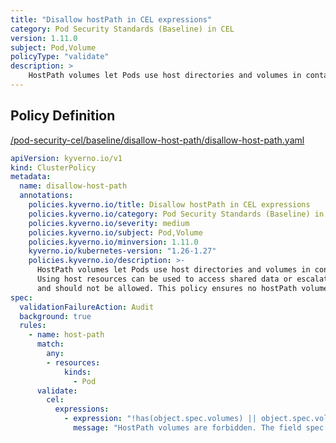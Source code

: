 ```yaml
---
title: "Disallow hostPath in CEL expressions"
category: Pod Security Standards (Baseline) in CEL
version: 1.11.0
subject: Pod,Volume
policyType: "validate"
description: >
    HostPath volumes let Pods use host directories and volumes in containers. Using host resources can be used to access shared data or escalate privileges and should not be allowed. This policy ensures no hostPath volumes are in use.
---
```


## Policy Definition
<a href="https://github.com/kyverno/policies/raw/main//pod-security-cel/baseline/disallow-host-path/disallow-host-path.yaml" target="-blank">/pod-security-cel/baseline/disallow-host-path/disallow-host-path.yaml</a>

```yaml
apiVersion: kyverno.io/v1
kind: ClusterPolicy
metadata:
  name: disallow-host-path
  annotations:
    policies.kyverno.io/title: Disallow hostPath in CEL expressions
    policies.kyverno.io/category: Pod Security Standards (Baseline) in CEL
    policies.kyverno.io/severity: medium
    policies.kyverno.io/subject: Pod,Volume
    policies.kyverno.io/minversion: 1.11.0
    kyverno.io/kubernetes-version: "1.26-1.27"
    policies.kyverno.io/description: >-
      HostPath volumes let Pods use host directories and volumes in containers.
      Using host resources can be used to access shared data or escalate privileges
      and should not be allowed. This policy ensures no hostPath volumes are in use.
spec:
  validationFailureAction: Audit
  background: true
  rules:
    - name: host-path
      match:
        any:
        - resources:
            kinds:
              - Pod
      validate:
        cel:
          expressions:
            - expression: "!has(object.spec.volumes) || object.spec.volumes.all(volume, !has(volume.hostPath))"
              message: "HostPath volumes are forbidden. The field spec.volumes[*].hostPath must be unset"

```

